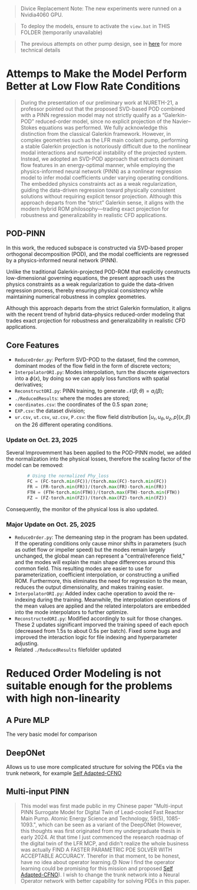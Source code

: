 > Divice Replacement Note: The new experiments were runned on a Nvidia4060 GPU.

> To deploy the models, ensure to activate the `view.bat` in THIS FOLDER (temporarily unavailable)

> The previous attempts on other pump design, see in [here](../model_summon/) for more technical details

# Attemps to Make the Model Perform Better at Low Flow Rate Conditions

> During the presentation of our preliminary work at NURETH-21, a professor pointed out that the proposed SVD-based POD combined with a PINN regression model may not strictly qualify as a “Galerkin-POD” reduced-order model, since no explicit projection of the Navier–Stokes equations was performed. We fully acknowledge this distinction from the classical Galerkin framework. However, in complex geometries such as the LFR main coolant pump, performing a stable Galerkin projection is notoriously difficult due to the nonlinear modal interactions and numerical instability of the projected system. Instead, we adopted an SVD-POD approach that extracts dominant flow features in an energy-optimal manner, while employing the physics-informed neural network (PINN) as a nonlinear regression model to infer modal coefficients under varying operating conditions. The embedded physics constraints act as a weak regularization, guiding the data-driven regression toward physically consistent solutions without requiring explicit tensor projection. Although this approach departs from the “strict” Galerkin sense, it aligns with the modern hybrid ROM philosophy—trading exact projection for robustness and generalizability in realistic CFD applications.

## POD-PINN
In this work, the reduced subspace is constructed via SVD-based proper orthogonal decomposition (POD), and the modal coefficients are regressed by a physics-informed neural network (PINN).

Unlike the traditional Galerkin-projected POD-ROM that explicitly constructs low-dimensional governing equations, the present approach uses the physics constraints as a weak regularization to guide the data-driven regression process, thereby ensuring physical consistency while maintaining numerical robustness in complex geometries.

Although this approach departs from the strict Galerkin formulation, it aligns with the recent trend of hybrid data–physics reduced-order modeling that trades exact projection for robustness and generalizability in realistic CFD applications.

## Core Features
- `ReduceOrder.py`: Perform SVD-POD to the dataset, find the common, dominant modes of the flow field in the form of discrete vectors;
- `InterpolatorORI.py`: Modes interpolation, turn the discrete eigenvectors into a $\phi(x)$, by doing so we can apply loss functions with spatial derivatives;
- `ReconstructORI.py`: PINN training, to generate $\mathcal{N}(\beta;\theta)=a_i(\beta)$;
- `./ReducedResults`: where the modes are stored;
- `coordinates.csv`: the coordinates of the 0.5 span zone;
- `EXP.csv`: the dataset division;
- `ur.csv`, `ut.csv`, `uz.csv`, `P.csv`: the flow field distribution $\left[u_r, u_\theta, u_z, p\right]\left(x,\beta\right)$ on the 26 different operating conditions.

### Update on Oct. 23, 2025
Several Improvemment has been applied to the POD-PINN model, we added the normalization into the physical losses, therefore the scaling factor of the model can be removed:

```python
        # Using the normalized Phy_loss
        FC = (FC-torch.min(FC))/(torch.max(FC)-torch.min(FC))
        FR = (FR-torch.min(FR))/(torch.max(FR)-torch.min(FR))
        FTH = (FTH-torch.min(FTH))/(torch.max(FTH)-torch.min(FTH))
        FZ = (FZ-torch.min(FZ))/(torch.max(FZ)-torch.min(FZ))
```
Consequently, the monitor of the physical loss is also updated.

### Major Update on Oct. 25, 2025
- `ReduceOrder.py`: The demeaning step in the program has been updated. If the operating conditions only cause minor shifts in parameters (such as outlet flow or impeller speed) but the modes remain largely unchanged, the global mean can represent a "central/reference field," and the modes will explain the main shape differences around this common field. This resulting modes are easier to use for parameterization, coefficient interpolation, or constructing a unified ROM. Furthermore, this eliminates the need for regression to the mean, reduces the output dimensionality, and makes training easier.
- `InterpolatorORI.py`: Added index cache operation to avoid the re-indexing during the training. Meanwhile, the interpolation operations of the mean values are applied and the related interpolators are embedded into the mode interpolators to further optimize. 
- `ReconstructedORI.py`: Modified accordingly to suit for those changes. These 2 updates significant imporved the training speed of each epoch (decreased from 1.5s to about 0.5s per batch). Fixed some bugs and improved the interaction logic for file indexing and hyperparameter adjusting.
- Related `./ReducedResults` filefolder updated

# Reduced Order Modeling is not suitable enough for the problems with high non-linearity

## A Pure MLP
The very basic model for comparison

## DeepONet
Allows us to use more complicated structure for solving the PDEs via the trunk network, for example [Self Adapted-CFNO](https://github.com/LokimuKH19/SymPhONIC/tree/main/WhyWeakFNO)

## Multi-input PINN
> This model was first made public in my Chinese paper "Multi-input PINN Surrogate Model for Digital Twin of Lead-cooled Fast Reactor Main Pump. Atomic Energy Science and Technology, 59(5), 1085-1093.", which can be seen as a variant of the DeepONet (However, this thoughts was first originated from my undergraduate thesis in early 2024. At that time I just commenced the research roadmap of the digital twin of the LFR MCP, and didn't realize the whole business was actually FIND A FASTER PARAMETRIC PDE SOLVER WITH ACCEPTABLE ACCURACY. Therefor in that moment, to be honest, have no idea about operator learning.😓 Now I find the operator learning could be promising for this mission and proposed [Self Adapted-CFNO](https://github.com/LokimuKH19/SymPhONIC/tree/main/WhyWeakFNO)). I wish to change the trunk network into a Neural Operator network with better capability for solving PDEs in this paper.
